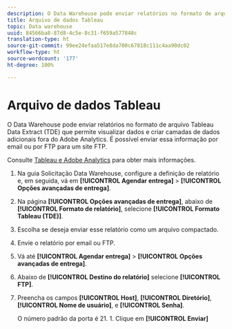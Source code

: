 ```yaml
---
description: O Data Warehouse pode enviar relatórios no formato de arquivo Tableau Data Extract (TDE) que permite visualizar dados e criar camadas de dados adicionais fora do Adobe Analytics. É possível enviar essa informação por email ou por FTP para um site FTP.
title: Arquivo de dados Tableau
topic: Data warehouse
uuid: 84566ba8-87d8-4c5e-8c31-f659a577848c
translation-type: ht
source-git-commit: 99ee24efaa517e8da700c67818c111c4aa90dc02
workflow-type: ht
source-wordcount: '177'
ht-degree: 100%

---
```



# Arquivo de dados Tableau

O Data Warehouse pode enviar relatórios no formato de arquivo Tableau Data Extract (TDE) que permite visualizar dados e criar camadas de dados adicionais fora do Adobe Analytics. É possível enviar essa informação por email ou por FTP para um site FTP.

Consulte [Tableau e Adobe Analytics](https://www.tableausoftware.com/about/blog/2014/3/tableau-and-adobe-analytics-digital-marketing-gets-even-more-awesome-29491) para obter mais informações.

1. Na guia Solicitação Data Warehouse, configure a definição de relatório e, em seguida, vá em **[!UICONTROL Agendar entrega]** > **[!UICONTROL Opções avançadas de entrega]**.
1. Na página **[!UICONTROL Opções avançadas de entrega]**, abaixo de **[!UICONTROL Formato de relatório]**, selecione **[!UICONTROL Formato Tableau (TDE)]**.
1. Escolha se deseja enviar esse relatório como um arquivo compactado.
1. Envie o relatório por email ou FTP.

1. Vá até **[!UICONTROL Agendar entrega]** > **[!UICONTROL Opções avançadas de entrega]**.
1. Abaixo de **[!UICONTROL Destino do relatório]** selecione **[!UICONTROL FTP]**.
1. Preencha os campos **[!UICONTROL Host]**, **[!UICONTROL Diretório]**, **[!UICONTROL Nome de usuário]**, e **[!UICONTROL Senha]**.

   O número padrão da porta é 21. 1. Clique em **[!UICONTROL Enviar]**

